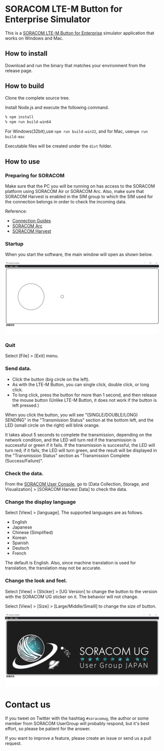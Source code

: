 # SORACOM LTE-M Button for Enterprise Simulator

This is a [SORACOM LTE-M Button for Enterprise](https://users.soracom.io/ja-jp/guides/iot-devices/lte-m-button-enterprise/) simulator application that works on Windows and Mac.
## How to install 

Download and run the binary that matches your environment from the release page.

##  How to build

Clone the complete source tree.

Install Node.js and execute the following command.

```bash
% npm install
% npm run build-win64
```

For Windows(32bit),use `npm run build-win32`, and for Mac, use`npm run build-mac`

Executable files will be created under the `dist` folder.


## How to use

### Preparing for SORACOM

Make sure that the PC you will be running on has access to the SORACOM platform using SORACOM Air or SORACOM Arc.
Also, make sure that SORACOM Harvest is enabled in the SIM group to which the SIM used for the connection belongs in order to check the incoming data.

Reference:
- [Connection Guides](https://developers.soracom.io/en/start/#connection-guides)
- [SORACOM Arc](https://developers.soracom.io/en/docs/arc/)
- [SORACOM Harvest](https://developers.soracom.io/en/docs/harvest/)

### Startup

When you start the software, the main window will open as shown below.

![](img/app-image.png)

### Quit
Select [File] > [Exit] menu.

### Send data.

- Click the button (big circle on the left).
- As with the LTE-M Button, you can single click, double click, or long click.
- To long click, press the button for more than 1 second, and then release the mouse button (Unlike LTE-M Button, it does not work if the button is left pressed.)

When you click the button, you will see "(SINGLE/DOUBLE/LONG) SENDING" in the "Transmission Status" section at the bottom left, and the LED (small circle on the right) will blink orange.

It takes about 5 seconds to complete the transmission, depending on the network condition, and the LED will turn red if the transmission is successful or green if it fails. If the transmission is successful, the LED will turn red; if it fails, the LED will turn green, and the result will be displayed in the "Transmission Status" section as "Transmission Complete (Success/Failure)".

### Check the data.

From the [SORACOM User Console](https://console.soracom.io), go to [Data Collection, Storage, and Visualization] > [SORACOM Harvest Data] to check the data.

### Change the display language

Select [View] > [language]. The supported languages are as follows.

- English
- Japanese
- Chinese (Simplified)
- Korean
- Spanish
- Deutsch
- French

The default is English. Also, since machine translation is used for translation, the translation may not be accurate.

### Change the look and feel.

Select [View] > [Sticker] > [UG Version] to change the button to the version with the SORACOM UG sticker on it. The behavior will not change.

Select [View] > [Size] > [Large/Middle/Smaill] to change the size of button.

![](img/app-image-ug.png)

# Contact us

If you tweet on Twitter with the hashtag `#soracomug`, the author or some member from SORACOM UserGroup will probably respond, but it's best effort, so please be patient for the answer.

If you want to improve a feature, please create an issue or send us a pull request.
